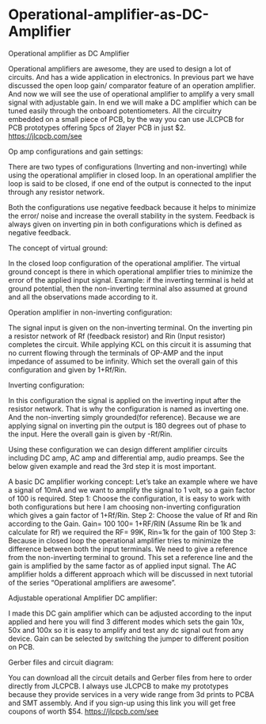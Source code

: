 # Operational-amplifier-as-DC-Amplifier
Operational amplifier as DC Amplifier

Operational amplifiers are awesome, they are used to design a lot of circuits. And has a wide application in electronics. In previous part we have discussed the open loop gain/ comparator feature of an operation amplifier. And now we will see the use of operational amplifier to amplify a very small signal with adjustable gain. In end we will make a DC amplifier which can be tuned easily through the onboard potentiometers. All the circuitry embedded on a small piece of PCB, by the way you can use JLCPCB for PCB prototypes offering 5pcs of 2layer PCB in just $2.
https://jlcpcb.com/see

Op amp configurations and gain settings:

There are two types of configurations (Inverting and non-inverting) while using the operational amplifier in closed loop. In an operational amplifier the loop is said to be closed, if one end of the output is connected to the input through any resistor network.

Both the configurations use negative feedback because it helps to minimize the error/ noise and increase the overall stability in the system. Feedback is always given on inverting pin in both configurations which is defined as negative feedback.

The concept of virtual ground:

In the closed loop configuration of the operational amplifier. The virtual ground concept is there in which operational amplifier tries to minimize the error of the applied input signal. Example: if the inverting terminal is held at ground potential, then the non-inverting terminal also assumed at ground and all the observations made according to it.

Operation amplifier in non-inverting configuration:

The signal input is given on the non-inverting terminal. On the inverting pin a resistor network of Rf (feedback resistor) and Rin (Input resistor) completes the circuit. While applying KCL on this circuit it is assuming that no current flowing through the terminals of OP-AMP and the input impedance of assumed to be infinity. Which set the overall gain of this configuration and given by 1+Rf/Rin.

Inverting configuration:

In this configuration the signal is applied on the inverting input after the resistor network. That is why the configuration is named as inverting one. And the non-inverting simply grounded(for reference). Because we are applying signal on inverting pin the output is 180 degrees out of phase to the input. Here the overall gain is given by -Rf/Rin.

Using these configuration we can design different amplifier circuits including DC amp, AC amp and differential amp, audio preamps. See the below given example and read the 3rd step it is most important.

A basic DC amplifier working concept:
Let’s take an example where we have a signal of 10mA and we want to amplify the signal to 1 volt, so a gain factor of 100 is required.
Step 1: Choose the configuration, it is easy to work with both configurations but here I am choosing non-inverting configuration which gives a gain factor of 1+Rf/Rin.
Step 2: Choose the value of Rf and Rin according to the Gain.
Gain= 100
100= 1+RF/RIN (Assume Rin be 1k and calculate for Rf)
we required the RF= 99K, Rin=1k for the gain of 100
Step 3: Because in closed loop the operational amplifier tries to minimize the difference between both the input terminals. We need to give a reference from the non-inverting terminal to ground. This set a reference line and the gain is amplified by the same factor as of applied input signal. The AC amplifier holds a different approach which will be discussed in next tutorial of the series “Operational amplifiers are awesome”.

Adjustable operational Amplifier DC amplifier:

I made this DC gain amplifier which can be adjusted according to the input applied and here you will find 3 different modes which sets the gain 10x, 50x and 100x so it is easy to amplify and test any dc signal out from any device. Gain can be selected by switching the jumper to different position on PCB.

Gerber files and circuit diagram:

You can download all the circuit details and Gerber files from here to order directly from JLCPCB. I always use JLCPCB to make my prototypes because they provide services in a very wide range from 3d prints to PCBA and SMT assembly. And if you sign-up using this link you will get free coupons of worth $54.
https://jlcpcb.com/see
